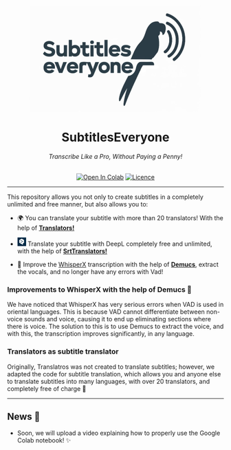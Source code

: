 <div align="center">
<img src="https://github.com/emmanuelinfante/SubtitlesEveryone/blob/main/127122328.png" /><br>
<h1>SubtitlesEveryone</h1>
<i>Transcribe Like a Pro, Without Paying a Penny!</i><br><br>

[![Open In Colab](https://img.shields.io/badge/Colab-F9AB00?style=for-the-badge&logo=googlecolab&color=525252)](https://colab.research.google.com/github/emmanuelinfante/SubtitlesEveryone/blob/main/SubtitlesEveryone.ipynb)
[![Licence](https://img.shields.io/badge/LICENSE-MIT-green.svg?style=for-the-badge)](https://github.com/emmanuelinfante/SubtitlesEveryone?tab=MIT-1-ov-file#readme)

</div>

---

This repository allows you not only to create subtitles in a completely unlimited and free manner, but also allows you to:

- 🌍 You can translate your subtitle with more than 20 translators! With the help of **[Translators!](https://pypi.org/project/translators)**

- ![](https://github.com/emmanuelinfante/SubtitlesEveryone/blob/main/mini%20deepl.png) Translate your subtitle with DeepL completely free and unlimited, with the help of **[SrtTranslators!](https://pypi.org/project/srtranslator/)**
- 🎷 Improve the [WhisperX](https://github.com/m-bain/whisperX) transcription with the help of **[Demucs](https://github.com/facebookresearch/demucs)**, extract the vocals, and no longer have any errors with Vad!

### Improvements to WhisperX with the help of Demucs 🎷
We have noticed that WhisperX has very serious errors when VAD is used in oriental languages. This is because VAD cannot differentiate between non-voice sounds and voice, causing it to end up eliminating sections where there is voice. The solution to this is to use Demucs to extract the voice, and with this, the transcription improves significantly, in any language.

### Translators as subtitle translator 
Originally, Translatros was not created to translate subtitles; however, we adapted the code for subtitle translation, which allows you and anyone else to translate subtitles into many languages, with over 20 translators, and completely free of charge 🥳

---
## News 🚨
- Soon, we will upload a video explaining how to properly use the Google Colab notebook! ✨

